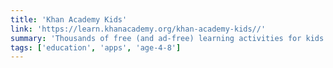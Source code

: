 ```yaml
---
title: 'Khan Academy Kids'
link: 'https://learn.khanacademy.org/khan-academy-kids//'
summary: 'Thousands of free (and ad-free) learning activities for kids aged 2-7.'
tags: ['education', 'apps', 'age-4-8']
---
```


